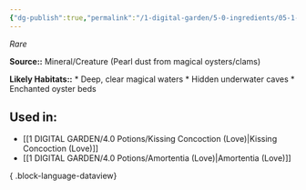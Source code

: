 ```yaml
---
{"dg-publish":true,"permalink":"/1-digital-garden/5-0-ingredients/05-1-mundane/pearl-dust-vial-of/","tags":["ingredient","rare"]}
---
```


*Rare*

**Source::** Mineral/Creature (Pearl dust from magical oysters/clams)

**Likely Habitats::** * Deep, clear magical waters * Hidden underwater caves * Enchanted oyster beds

## Used in:

- [[1 DIGITAL GARDEN/4.0 Potions/Kissing Concoction (Love)\|Kissing Concoction (Love)]]
- [[1 DIGITAL GARDEN/4.0 Potions/Amortentia (Love)\|Amortentia (Love)]]

{ .block-language-dataview}

